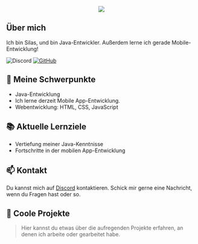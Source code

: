<p align="center">
    <img src="https://readme-typing-svg.herokuapp.com/?font=Righteous&size=35&center=true&vCenter=true&width=500&height=70&duration=4000&lines=Hallo!+👋;+Ich+bin+✗+Silas+✗;" />
</p>

## Über mich

Ich bin Silas, und bin Java-Entwickler. Außerdem lerne ich gerade Mobile-Entwicklung!

![Discord](https://img.shields.io/discord/1153383158461501570?style=for-the-badge&logo=discord&logoColor=white&label=Discord&labelColor=gray&color=%23c0c0c0%09&link=https%3A%2F%2Fdsc.gg%2Fmachor)
[![GitHub](https://your-github-image-link.png)](https://github.com/your-github-profile)

## 🔧 Meine Schwerpunkte

- Java-Entwicklung
- Ich lerne derzeit Mobile App-Entwicklung.
- Webentwicklung: HTML, CSS, JavaScript

## 📚 Aktuelle Lernziele

- Vertiefung meiner Java-Kenntnisse
- Fortschritte in der mobilen App-Entwicklung

## 📫 Kontakt

Du kannst mich auf [Discord](https://dsc.gg/machor) kontaktieren. Schick mir gerne eine Nachricht, wenn du Fragen hast oder so.

## 🚀 Coole Projekte

> Hier kannst du etwas über die aufregenden Projekte erfahren, an denen ich arbeite oder gearbeitet habe.
